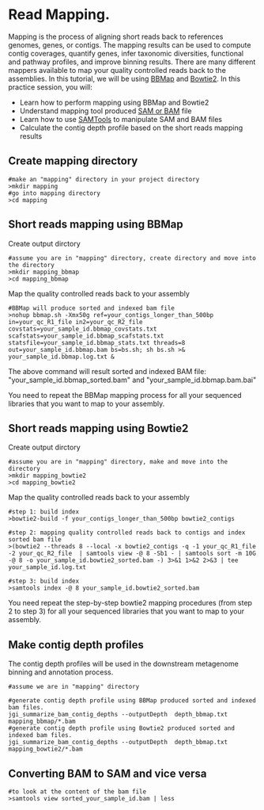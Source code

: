 # Read Mapping.
Mapping is the process of aligning short reads back to references genomes, genes, or contigs. The mapping results can be used to compute contig coverages, quantify genes, infer taxonomic diversities, functional and pathway profiles, and improve binning results. There are many different mappers available to map your quality controlled reads back to the assemblies. In this tutorial, we will be using [BBMap](https://jgi.doe.gov/data-and-tools/bbtools/) and [Bowtie2](http://bowtie-bio.sourceforge.net/bowtie2/index.shtml). In this practice session, you will:

* Learn how to perform mapping using BBMap and Bowtie2
* Understand mapping tool produced [SAM or BAM](https://genome.sph.umich.edu/wiki/SAM) file
* Learn how to use [SAMTools](http://www.htslib.org/) to manipulate SAM and BAM files
* Calculate the contig depth profile based on the short reads mapping results

## Create mapping directory
```
#make an "mapping" directory in your project directory
>mkdir mapping
#go into mapping directory
>cd mapping
```
## Short reads mapping using BBMap
Create output dirctory
```
#assume you are in "mapping" directory, create directory and move into the directory
>mkdir mapping_bbmap
>cd mapping_bbmap
```
Map the quality controlled reads back to your assembly
```
#BBMap will produce sorted and indexed bam file 
>nohup bbmap.sh -Xmx50g ref=your_contigs_longer_than_500bp in=your_qc_R1_file in2=your_qc_R2_file covstats=your_sample_id.bbmap_covstats.txt scafstats=your_sample_id.bbmap_scafstats.txt statsfile=your_sample_id.bbmap_stats.txt threads=8 out=your_sample_id.bbmap.bam bs=bs.sh; sh bs.sh >& your_sample_id.bbmap.log.txt &
```
The above command will result sorted and indexed BAM file: "your_sample_id.bbmap_sorted.bam" and "your_sample_id.bbmap.bam.bai"  

You need to repeat the BBMap mapping process for all your sequenced libraries that you want to map to your assembly.
## Short reads mapping using Bowtie2
Create output dirctory
```
#assume you are in "mapping" directory, make and move into the directory
>mkdir mapping_bowtie2
>cd mapping_bowtie2
```
Map the quality controlled reads back to your assembly
```
#step 1: build index
>bowtie2-build -f your_contigs_longer_than_500bp bowtie2_contigs

#step 2: mapping quality controlled reads back to contigs and index sorted bam file
>(bowtie2 --threads 8 --local -x bowtie2_contigs -q -1 your_qc_R1_file -2 your_qc_R2_file  | samtools view -@ 8 -Sb1 - | samtools sort -m 10G -@ 8 -o your_sample_id.bowtie2_sorted.bam -) 3>&1 1>&2 2>&3 | tee your_sample_id.log.txt

#step 3: build index
>samtools index -@ 8 your_sample_id.bowtie2_sorted.bam
```
You need repeat the step-by-step bowtie2 mapping procedures (from step 2 to step 3) for all your sequenced libraries that you want to map to your assembly.
## Make contig depth profiles
The contig depth profiles will be used in the downstream metagenome binning and annotation process.
```
#assume we are in "mapping" directory

#generate contig depth profile using BBMap produced sorted and indexed bam files.
jgi_summarize_bam_contig_depths --outputDepth  depth_bbmap.txt mapping_bbmap/*.bam
#generate contig depth profile using Bowtie2 produced sorted and indexed bam files.
jgi_summarize_bam_contig_depths --outputDepth  depth_bbmap.txt mapping_bowtie2/*.bam
```
## Converting BAM to SAM and vice versa
```
#to look at the content of the bam file
>samtools view sorted_your_sample_id.bam | less
```
